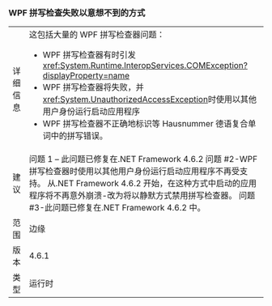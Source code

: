 ### <a name="wpf-spell-checking-fails-in-unexpected-ways"></a>WPF 拼写检查失败以意想不到的方式

|   |   |
|---|---|
|详细信息|这包括大量的 WPF 拼写检查器问题：<ul><li>WPF 拼写检查器有时引发 <xref:System.Runtime.InteropServices.COMException?displayProperty=name></li><li>WPF 拼写检查器将失败，并<xref:System.UnauthorizedAccessException>时使用以其他用户身份运行启动应用程序</li><li>WPF 拼写检查器不正确地标识等 Hausnummer 德语复合单词中的拼写错误。</li></ul>|
|建议|问题 1 – 此问题已修复在.NET Framework 4.6.2 问题 #2-WPF 拼写检查器时使用以其他用户身份运行启动应用程序不再受支持。 从.NET Framework 4.6.2 开始，在这种方式中启动的应用程序将不再意外崩溃-改为将以静默方式禁用拼写检查器。 问题 #3-此问题已修复在.NET Framework 4.6.2 中。|
|范围|边缘|
|版本|4.6.1|
|类型|运行时|

